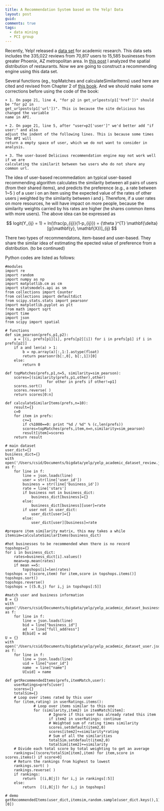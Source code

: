 ```yaml
---
title: A Recommendation System based on the Yelp! Data
layout: post
guid:
comments: true
tags:
  - data mining
  - PCI group
---
```


Recently, Yelp! released a [data set](http://www.yelp.com/dataset_challenge) for academic research. This data sets includes the 335,022 reviews from 70,817 users to 15,585 businesses from greater Phoenix, AZ metropolitan area. In [this post](http://csidsocialmedia.github.io/2014/03/21/Yelp-data-show-the-popularity-of-Tempe-restaurants.html) I analyzed the spatial distribution of restaurants. Now we are going to construct a recommending engine using this data set.

Several functions (eg., topMatches and calculateSimilarItems) used here are cited and revised from Chapter 2 of [this book](http://shop.oreilly.com/product/9780596529321.do). And we should make some corrections before using the code of the book:

	+ 1. On page 21, line 4, "for p2 in get_urlposts(p1['href'])" should be "for p2 in 
	get_urlposts(p1['url'])". This is because the site delicious has changed the variable 
	name in API.
	
	+ 2. On page 21, line 5, after "user=p2['user']" we'd better add "if user:" and also 
	adjust the indent of the following lines. This is because some times the API will 
	return a empty space of user, which we do not want to consider in analysis. 
	
	+ 3. The user-based Delicious recommendation engine may not work well if we are 
	calculating the similarit between two users who do not share any common url.

The idea of user-based recommedation: an typical user-based recommending algorithm calculates the similarity between all pairs of users (from their shared items), and predicts the preference (e.g., a rate between 1~5 ) of a user  i  on an item using the expected value of the rates of other users j weighted by the similarity between i and j.  Therefore, if a user rates on more resources, he will have impact on more people, because the similarity weights carried by his rates are higher (he shares common items with more users). The above idea can be expressed as

$$
logit(Y_{ij} = 1) = ln(\frac{p_{ij}}{1-p_{ij}}) = {\theta }^{T} \mathbf{\delta} [g(\mathbf{y}, \mathbf{X})]_{ij}
$$

There two types of recommendatons, item-based and user-based. They share the similar idea of estimating the epected value of preference from a distribution. (to be continued) 
 

Python codes are listed as follows:

    #modules
    import re
    import random
    import numpy as np
    import matplotlib.cm as cm
    import statsmodels.api as sm
    from collections import Counter
    from collections import defaultdict
    from scipy.stats.stats import pearsonr
    import matplotlib.pyplot as plt
    from math import sqrt
    import time
    import json
    from scipy import spatial
	
    # functions
    def sim_pearson(prefs,p1,p2):
        a = [(i, prefs[p1][i], prefs[p2][i]) for i in prefs[p1] if i in prefs[p2]]
        if a and len(a) > 1:
            b = np.array(a)[:,1:].astype(float)
            return pearsonr(b[:,0], b[:,1])[0]
        else:
            return 0
    
    def topMatches(prefs,p1,n=5, similarity=sim_pearson):
        scores=[(similarity(prefs,p1,other),other)
                       for other in prefs if other!=p1]
        scores.sort()
        scores.reverse( )
        return scores[0:n]
    
    def calculateSimilarItems(prefs,n=10):
        result={}
        c=0
        for item in prefs:
            c+=1
            if c%1000==0: print "%d / %d" % (c,len(prefs))
            scores=topMatches(prefs,item,n=n,similarity=sim_pearson)
            result[item]=scores
        return result
	
    # main dataset
    user_dict={}
    business_dict={}
    with open('/Users/csid/Documents/bigdata/yelp/yelp_academic_dataset_review.json') as f:
        for line in f:
            line = json.loads(line)
            user = str(line['user_id'])
            business = str(line['business_id'])
            rate = line['stars']
            if business not in business_dict:
                business_dict[business]={}
            else:
                business_dict[business][user]=rate
            if user not in user_dict:
                user_dict[user]={}
            else:
                user_dict[user][business]=rate
	
    #prepare item similarity matrix, this may takes a while
    itemsim=calculateSimilarItems(business_dict)
	
    #hot businesses to be recommended when there is no record
    topshops={}
    for i in business_dict:
        rates=business_dict[i].values()
        mean=np.mean(rates)
        if mean ==5:
            topshops[i]=len(rates)
    topshops = [(score,item) for item,score in topshops.items()]
    topshops.sort()
    topshops.reverse()
    topshops = [(5.0,j) for i,j in topshops[:5]]
	
    #match user and business information
    B = {}
    with open('/Users/csid/Documents/bigdata/yelp/yelp_academic_dataset_business.json') as f:
        for line in f:
            line = json.loads(line)
            bid = line["business_id"]
            ad  = line["full_address"]
            B[bid] = ad
    U = {}
    with open('/Users/csid/Documents/bigdata/yelp/yelp_academic_dataset_user.json') as f:
        for line in f:
            line = json.loads(line)
            uid = line["user_id"]
            name  = line["name"]
            U[uid] = name
	
    def getRecommendedItems(prefs,itemMatch,user):
        userRatings=prefs[user]
        scores={}
        totalSim={}
        # Loop over items rated by this user
        for (item,rating) in userRatings.items():
                 # Loop over items similar to this one
                 for (similarity,item2) in itemMatch[item]:
                        # Ignore if this user has already rated this item
                        if item2 in userRatings: continue
                        # Weighted sum of rating times similarity
                        scores.setdefault(item2,0)
                        scores[item2]+=similarity*rating
                        # Sum of all the similarities
                        totalSim.setdefault(item2,0)
                        totalSim[item2]+=similarity
        # Divide each total score by total weighting to get an average 
        rankings=[(score/totalSim[item],item) for item,score in scores.items() if score>0]
        # Return the rankings from highest to lowest 
        rankings.sort( )
        rankings.reverse( )
        if rankings:
            return  [(i,B[j]) for i,j in rankings[:5]]
        else:
            return  [(i,B[j]) for i,j in topshops]
	
    # demo
    getRecommendedItems(user_dict,itemsim,random.sample(user_dict.keys(),1)[0]) 




